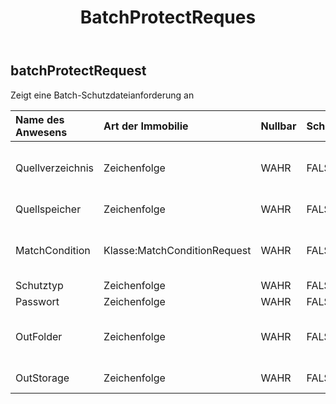 ﻿---
title: BatchProtectReques
second_title: Aspose.Cells Cloud Documen
type: docs
url: /de/specification/model/batchprotectrequest/
description: "Aspose.Cells Cloud-Modellspezifikation: BatchProtectRequest. Bearbeiten Sie mühelos Excel und andere Tabellenkalkulationsdokumente mit Funktionen wie Öffnen, Generieren, Bearbeiten, Teilen, Zusammenführen, Vergleichen und Konvertieren"
weight: 50
---
## **batchProtectRequest**

 Zeigt eine Batch-Schutzdateianforderung an

| Name des Anwesens| Art der Immobilie| Nullbar| Schreibgeschützt| Standardwert| Beschreibung|
|:- |:- |:- |:- |:- |:- |
| Quellverzeichnis| Zeichenfolge| WAHR| FALSCH|| Das Verzeichnis speichert Dateien, die eine Formatkonvertierung erfordern.|
| Quellspeicher| Zeichenfolge| WAHR| FALSCH|| Aspose Cloud-Speichername|
| MatchCondition| Klasse:MatchConditionRequest| WAHR| FALSCH|| Gibt die Übereinstimmungsbedingung an, die für den Dateinamen verarbeitet werden muss.|
| Schutztyp| Zeichenfolge| WAHR| FALSCH|||
| Passwort| Zeichenfolge| WAHR| FALSCH|||
| OutFolder| Zeichenfolge| WAHR| FALSCH|| Das Verzeichnis, in dem Dateien gespeichert werden, deren Formatkonvertierung erfolgreich war.|
| OutStorage| Zeichenfolge| WAHR| FALSCH|| Aspose Cloud-Speichername.|

